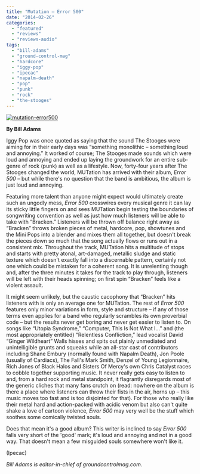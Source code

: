 ```yaml
---
title: "Mutation – Error 500"
date: "2014-02-26"
categories: 
  - "featured"
  - "reviews"
  - "reviews-audio"
tags: 
  - "bill-adams"
  - "ground-control-mag"
  - "hardcore"
  - "iggy-pop"
  - "ipecac"
  - "napalm-death"
  - "pop"
  - "punk"
  - "rock"
  - "the-stooges"
---
```


[![mutation-error500](http://www.hellbound.ca/wp-content/uploads/2014/02/mutation-error500.jpg)](http://www.hellbound.ca/wp-content/uploads/2014/02/mutation-error500.jpg)

**By Bill Adams**

Iggy Pop was once quoted as saying that the sound The Stooges were aiming for in their early days was “something monolithic – something loud and annoying.” It worked of course; The Stooges made sounds which were loud and annoying and ended up laying the groundwork for an entire sub-genre of rock (punk) as well as a lifestyle. Now, forty-four years after The Stooges changed the world, MUTation has arrived with their album, _Error 500_ – but while there's no question that the band is ambitious, the album is just loud and annoying.

Featuring more talent than anyone might expect would ultimately create such an ungodly mess, _Error 500_ crosswires every musical genre it can lay its sticky little fingers on and sees MUTation begin testing the boundaries of songwriting convention as well as just how much listeners will be able to take with “Bracken.” Listeners will be thrown off balance right away as “Bracken” throws broken pieces of metal, hardcore, pop, showtunes and the Mini Pops into a blender and mixes them all together, but doesn't break the pieces down so much that the song actually flows or runs out in a consistent mix. Throughout the track, MUTation hits a multitude of stops and starts with pretty atonal, art-damaged, metallic sludge and static texture which doesn't exactly fall into a discernable pattern, certainly not one which could be mistaken for a coherent song. It is unrelenting though and, after the three minutes it takes for the track to play through, listeners will be left with their heads spinning; on first spin “Bracken” feels like a violent assault.

It might seem unlikely, but the caustic cacophony that “Bracken” hits listeners with is only an average one for MUTation. The rest of _Error 500_ features only minor variations in form, style and structure – if any of those terms even applies for a band who regularly scrambles its own proverbial code – but the results never get boring and never get easier to listen to. On songs like “Utopia Syndrome,” “Computer, This Is Not What I...” and (the most appropriately entitled) “Relentless Confliction,” lead vocalist David “Ginger Wildheart” Walls hisses and spits out plainly unmediated and unintelligible grunts and squeaks while an all-star cast of contributors including Shane Embury (normally found with Napalm Death), Jon Poole (usually of Cardiacs), The Fall's Mark Smith, Denzel of Young Legionnaire, Rich Jones of Black Halos and Sisters Of Mercy's own Chris Catalyst races to cobble together supporting music. It never really gets easy to listen to and, from a hard rock and metal standpoint, it flagrantly disregards most of the generic cliches that many fans crutch on (read: nowhere on the album is there a place where listeners can throw their fists in the air, horns up – this music moves too fast and is too disjointed for that). For those who really like their metal hard and action-packed with acidic venom but also can't quite shake a love of cartoon violence, _Error 500_ may very well be the stuff which soothes some comically twisted souls.

Does that mean it's a good album? This writer is inclined to say _Error 500_ falls very short of the 'good' mark; it's loud and annoying and not in a good way. That doesn't mean a few misguided souls somewhere won't like it.

(Ipecac)

_Bill Adams is editor-in-chief of groundcontrolmag.com._
